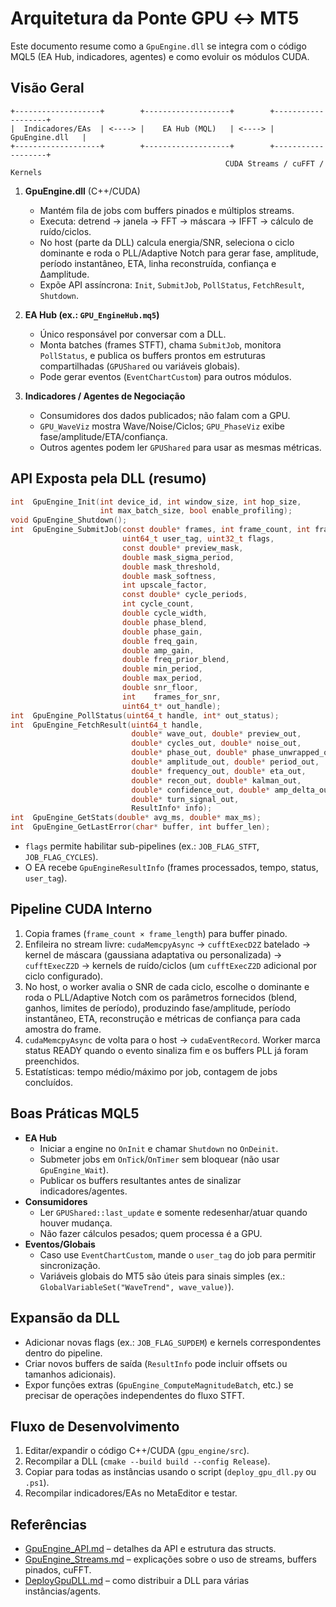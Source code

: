 # Arquitetura da Ponte GPU ↔ MT5

Este documento resume como a `GpuEngine.dll` se integra com o código MQL5 (EA Hub,
indicadores, agentes) e como evoluir os módulos CUDA.

## Visão Geral

```
+-------------------+        +-------------------+        +-------------------+
|  Indicadores/EAs  | <----> |    EA Hub (MQL)   | <----> |   GpuEngine.dll   |
+-------------------+        +-------------------+        +-------------------+
                                                CUDA Streams / cuFFT / Kernels
```

1. **GpuEngine.dll** (C++/CUDA)
   - Mantém fila de jobs com buffers pinados e múltiplos streams.
   - Executa: detrend → janela → FFT → máscara → IFFT → cálculo de ruído/ciclos.
   - No host (parte da DLL) calcula energia/SNR, seleciona o ciclo dominante e roda o PLL/Adaptive Notch para gerar fase, amplitude, período instantâneo, ETA, linha reconstruída, confiança e Δamplitude.
   - Expõe API assíncrona: `Init`, `SubmitJob`, `PollStatus`, `FetchResult`, `Shutdown`.

2. **EA Hub (ex.: `GPU_EngineHub.mq5`)**
   - Único responsável por conversar com a DLL.
   - Monta batches (frames STFT), chama `SubmitJob`, monitora `PollStatus`, e publica os
     buffers prontos em estruturas compartilhadas (`GPUShared` ou variáveis globais).
   - Pode gerar eventos (`EventChartCustom`) para outros módulos.

3. **Indicadores / Agentes de Negociação**
   - Consumidores dos dados publicados; não falam com a GPU.
   - `GPU_WaveViz` mostra Wave/Noise/Ciclos; `GPU_PhaseViz` exibe fase/amplitude/ETA/confiança.
   - Outros agentes podem ler `GPUShared` para usar as mesmas métricas.

## API Exposta pela DLL (resumo)

```c
int  GpuEngine_Init(int device_id, int window_size, int hop_size,
                    int max_batch_size, bool enable_profiling);
void GpuEngine_Shutdown();
int  GpuEngine_SubmitJob(const double* frames, int frame_count, int frame_length,
                         uint64_t user_tag, uint32_t flags,
                         const double* preview_mask,
                         double mask_sigma_period,
                         double mask_threshold,
                         double mask_softness,
                         int upscale_factor,
                         const double* cycle_periods,
                         int cycle_count,
                         double cycle_width,
                         double phase_blend,
                         double phase_gain,
                         double freq_gain,
                         double amp_gain,
                         double freq_prior_blend,
                         double min_period,
                         double max_period,
                         double snr_floor,
                         int    frames_for_snr,
                         uint64_t* out_handle);
int  GpuEngine_PollStatus(uint64_t handle, int* out_status);
int  GpuEngine_FetchResult(uint64_t handle,
                           double* wave_out, double* preview_out,
                           double* cycles_out, double* noise_out,
                           double* phase_out, double* phase_unwrapped_out,
                           double* amplitude_out, double* period_out,
                           double* frequency_out, double* eta_out,
                           double* recon_out, double* kalman_out,
                           double* confidence_out, double* amp_delta_out,
                           double* turn_signal_out,
                           ResultInfo* info);
int  GpuEngine_GetStats(double* avg_ms, double* max_ms);
int  GpuEngine_GetLastError(char* buffer, int buffer_len);
```
- `flags` permite habilitar sub-pipelines (ex.: `JOB_FLAG_STFT`, `JOB_FLAG_CYCLES`).
- O EA recebe `GpuEngineResultInfo` (frames processados, tempo, status, `user_tag`).

## Pipeline CUDA Interno

1. Copia frames (`frame_count × frame_length`) para buffer pinado.
2. Enfileira no stream livre: `cudaMemcpyAsync` → `cufftExecD2Z` batelado → kernel de máscara
   (gaussiana adaptativa ou personalizada) → `cufftExecZ2D` → kernels de ruído/ciclos (um
   `cufftExecZ2D` adicional por ciclo configurado).
3. No host, o worker avalia o SNR de cada ciclo, escolhe o dominante e roda o PLL/Adaptive Notch
   com os parâmetros fornecidos (blend, ganhos, limites de período), produzindo fase/amplitude,
   período instantâneo, ETA, reconstrução e métricas de confiança para cada amostra do frame.
4. `cudaMemcpyAsync` de volta para o host → `cudaEventRecord`. Worker marca status READY quando
   o evento sinaliza fim e os buffers PLL já foram preenchidos.
5. Estatísticas: tempo médio/máximo por job, contagem de jobs concluídos.

## Boas Práticas MQL5

- **EA Hub**
  - Iniciar a engine no `OnInit` e chamar `Shutdown` no `OnDeinit`.
  - Submeter jobs em `OnTick`/`OnTimer` sem bloquear (não usar `GpuEngine_Wait`).
  - Publicar os buffers resultantes antes de sinalizar indicadores/agentes.
- **Consumidores**
  - Ler `GPUShared::last_update` e somente redesenhar/atuar quando houver mudança.
  - Não fazer cálculos pesados; quem processa é a GPU.
- **Eventos/Globais**
  - Caso use `EventChartCustom`, mande o `user_tag` do job para permitir sincronização.
  - Variáveis globais do MT5 são úteis para sinais simples (ex.: `GlobalVariableSet("WaveTrend", wave_value)`).

## Expansão da DLL

- Adicionar novas flags (ex.: `JOB_FLAG_SUPDEM`) e kernels correspondentes dentro do pipeline.
- Criar novos buffers de saída (`ResultInfo` pode incluir offsets ou tamanhos adicionais).
- Expor funções extras (`GpuEngine_ComputeMagnitudeBatch`, etc.) se precisar de operações
  independentes do fluxo STFT.

## Fluxo de Desenvolvimento

1. Editar/expandir o código C++/CUDA (`gpu_engine/src`).
2. Recompilar a DLL (`cmake --build build --config Release`).
3. Copiar para todas as instâncias usando o script (`deploy_gpu_dll.py` ou `.ps1`).
4. Recompilar indicadores/EAs no MetaEditor e testar.

## Referências
- [GpuEngine_API.md](GpuEngine_API.md) – detalhes da API e estrutura das structs.
- [GpuEngine_Streams.md](GpuEngine_Streams.md) – explicações sobre o uso de streams, buffers pinados, cuFFT.
- [DeployGpuDLL.md](DeployGpuDLL.md) – como distribuir a DLL para várias instâncias/agents.
